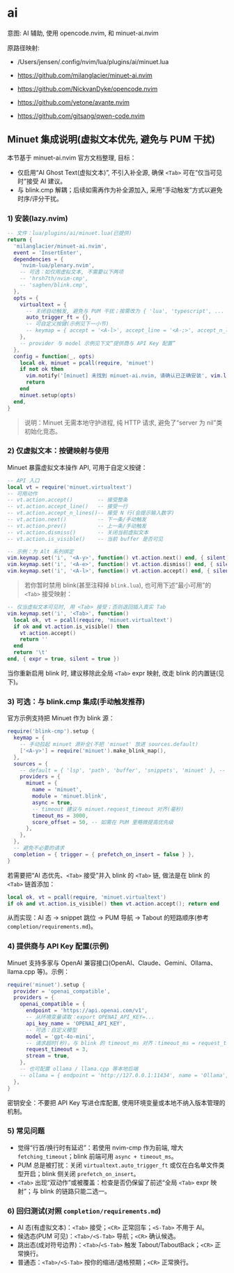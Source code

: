 # ai

意图: AI 辅助, 使用 opencode.nvim, 和 minuet-ai.nvim

原路径映射:

- /Users/jensen/.config/nvim/lua/plugins/ai/minuet.lua

- <https://github.com/milanglacier/minuet-ai.nvim>

- https://github.com/NickvanDyke/opencode.nvim
- https://github.com/yetone/avante.nvim
- https://github.com/gitsang/qwen-code.nvim

## Minuet 集成说明(虚拟文本优先, 避免与 PUM 干扰)

本节基于 minuet-ai.nvim 官方文档整理, 目标：

- 仅启用“AI Ghost Text(虚拟文本)”, 不引入补全源, 确保 `<Tab>` 可在“仅当可见时”接受 AI 建议。
- 与 blink.cmp 解耦；后续如需再作为补全源加入, 采用“手动触发”方式以避免时序/评分干扰。

### 1) 安装(lazy.nvim)

```lua
-- 文件：lua/plugins/ai/minuet.lua(已提供)
return {
  'milanglacier/minuet-ai.nvim',
  event = 'InsertEnter',
  dependencies = {
    'nvim-lua/plenary.nvim',
    -- 可选：如仅用虚拟文本, 不需要以下两项
    -- 'hrsh7th/nvim-cmp',
    -- 'saghen/blink.cmp',
  },
  opts = {
    virtualtext = {
      -- 关闭自动触发, 避免与 PUM 干扰；按需改为 { 'lua', 'typescript', ... }
      auto_trigger_ft = {},
      -- 可自定义按键(示例见下一小节)
      -- keymap = { accept = '<A-l>', accept_line = '<A-;>', accept_n_lines = '<A-\'>' }
    },
    -- provider 与 model 示例见下文“提供商与 API Key 配置”
  },
  config = function(_, opts)
    local ok, minuet = pcall(require, 'minuet')
    if not ok then
      vim.notify('[minuet] 未找到 minuet-ai.nvim, 请确认已正确安装', vim.log.levels.WARN)
      return
    end
    minuet.setup(opts)
  end,
}
```

> 说明：Minuet 无需本地守护进程, 纯 HTTP 请求, 避免了“server 为 nil”类初始化竞态。

### 2) 仅虚拟文本：按键映射与使用

Minuet 暴露虚拟文本操作 API, 可用于自定义按键：

```lua
-- API 入口
local vt = require('minuet.virtualtext')
-- 可用动作
-- vt.action.accept()        -- 接受整条
-- vt.action.accept_line()   -- 接受一行
-- vt.action.accept_n_lines()-- 接受 N 行(会提示输入数字)
-- vt.action.next()          -- 下一条/手动触发
-- vt.action.prev()          -- 上一条/手动触发
-- vt.action.dismiss()       -- 关闭当前虚拟文本
-- vt.action.is_visible()    -- 当前 buffer 是否可见

-- 示例：为 Alt 系列绑定
vim.keymap.set('i', '<A-y>', function() vt.action.next() end, { silent = true })
vim.keymap.set('i', '<A-e>', function() vt.action.dismiss() end, { silent = true })
vim.keymap.set('i', '<A-l>', function() vt.action.accept() end, { silent = true })
```

> 若你暂时禁用 blink(甚至注释掉 `blink.lua`), 也可用下述“最小可用”的 `<Tab>` 接受映射：

```lua
-- 仅当虚拟文本可见时, 用 <Tab> 接受；否则退回插入真实 Tab
vim.keymap.set('i', '<Tab>', function()
  local ok, vt = pcall(require, 'minuet.virtualtext')
  if ok and vt.action.is_visible() then
    vt.action.accept()
    return ''
  end
  return '\t'
end, { expr = true, silent = true })
```

当你重新启用 blink 时, 建议移除此全局 `<Tab>` expr 映射, 改走 blink 的内置链(见下)。

### 3) 可选：与 blink.cmp 集成(手动触发推荐)

官方示例支持把 Minuet 作为 blink 源：

```lua
require('blink-cmp').setup {
  keymap = {
    -- 手动拉起 minuet 源补全(不把 'minuet' 放进 sources.default)
    ['<A-y>'] = require('minuet').make_blink_map(),
  },
  sources = {
    -- default = { 'lsp', 'path', 'buffer', 'snippets', 'minuet' }, -- 不推荐直接加在 default
    providers = {
      minuet = {
        name = 'minuet',
        module = 'minuet.blink',
        async = true,
        -- timeout 建议与 minuet.request_timeout 对齐(毫秒)
        timeout_ms = 3000,
        score_offset = 50, -- 如需在 PUM 里略微提高优先级
      },
    },
  },
  -- 避免不必要的请求
  completion = { trigger = { prefetch_on_insert = false } },
}
```

若需要把“AI 态优先、`<Tab>` 接受”并入 blink 的 `<Tab>` 链, 做法是在 blink 的 `<Tab>` 链首添加：

```lua
local ok, vt = pcall(require, 'minuet.virtualtext')
if ok and vt.action.is_visible() then vt.action.accept(); return end
```

从而实现：AI 态 → snippet 跳位 → PUM 导航 → Tabout 的短路顺序(参考 `completion/requirements.md`)。

### 4) 提供商与 API Key 配置(示例)

Minuet 支持多家与 OpenAI 兼容接口(OpenAI、Claude、Gemini、Ollama、llama.cpp 等)。示例：

```lua
require('minuet').setup {
  provider = 'openai_compatible',
  providers = {
    openai_compatible = {
      endpoint = 'https://api.openai.com/v1',
      -- 从环境变量读取：export OPENAI_API_KEY=...
      api_key_name = 'OPENAI_API_KEY',
      -- 可选：自定义模型
      model = 'gpt-4o-mini',
      -- 请求超时(秒)。与 blink 的 timeout_ms 对齐：timeout_ms = request_timeout * 1000
      request_timeout = 3,
      stream = true,
    },
    -- 也可配置 ollama / llama.cpp 等本地后端
    -- ollama = { endpoint = 'http://127.0.0.1:11434', name = 'Ollama', model = 'qwen2.5-coder:7b' },
  },
}
```

密钥安全：不要把 API Key 写进仓库配置, 使用环境变量或本地不纳入版本管理的机制。

### 5) 常见问题

- 觉得“行首/换行时有延迟”：若使用 nvim-cmp 作为前端, 增大 `fetching_timeout`；blink 前端可用 `async + timeout_ms`。
- PUM 总是被打扰：关闭 `virtualtext.auto_trigger_ft` 或仅在白名单文件类型开启；blink 侧关闭 `prefetch_on_insert`。
- `<Tab>` 出现“双动作”或被覆盖：检查是否仍保留了前述“全局 `<Tab>` expr 映射”；与 blink 的链路只能二选一。

### 6) 回归测试(对照 `completion/requirements.md`)

- AI 态(有虚拟文本)：`<Tab>` 接受；`<CR>` 正常回车；`<S-Tab>` 不用于 AI。
- 候选态(PUM 可见)：`<Tab>/<S-Tab>` 导航；`<CR>` 确认候选。
- 跳出态(成对符号边界)：`<Tab>`/`<S-Tab>` 触发 Tabout/TaboutBack；`<CR>` 正常换行。
- 普通态：`<Tab>/<S-Tab>` 按你的缩进/退格预期；`<CR>` 正常换行。

